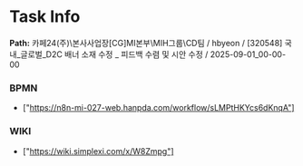 # Task Info

**Path:** 카페24(주)\본사사업장\[CG]MI본부\MIH그룹\CD팀 / hbyeon / [320548] 국내_글로벌_D2C 배너 소재 수정 _ 피드백 수렴 및 시안 수정 / 2025-09-01_00-00-00

### BPMN
- ["https://n8n-mi-027-web.hanpda.com/workflow/sLMPtHKYcs6dKnqA"]

### WIKI
- ["https://wiki.simplexi.com/x/W8Zmpg"]

